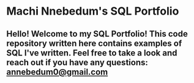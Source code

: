 # Machi Nnebedum's SQL Portfolio

## Hello! Welcome to my SQL Portfolio! This code repository written here contains examples of SQL I've written. Feel free to take a look and reach out if you have any questions: annebedum0@gmail.com
